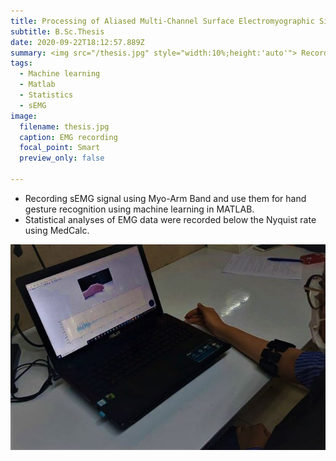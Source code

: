 ```yaml
---
title: Processing of Aliased Multi-Channel Surface Electromyographic Signals Recorded by Myo-Arm Band
subtitle: B.Sc.Thesis
date: 2020-09-22T18:12:57.889Z
summary: <img src="/thesis.jpg" style="width:10%;height:'auto'"> Recording sEMG signal...
tags:
  - Machine learning
  - Matlab
  - Statistics
  - sEMG
image:
  filename: thesis.jpg
  caption: EMG recording
  focal_point: Smart
  preview_only: false  

---
```


* Recording sEMG signal using Myo-Arm Band and use them for hand gesture recognition using machine learning in MATLAB.
* Statistical analyses of EMG data were recorded below the Nyquist rate using MedCalc.

![](thesis.jpg)
  
